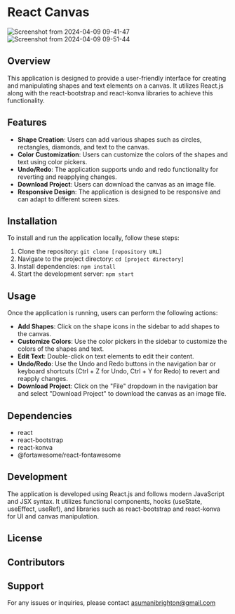 # React Canvas
![Screenshot from 2024-04-09 09-41-47](https://github.com/BRIGHTON-ASUMANI/canvas/assets/36225890/367c8fb1-972e-48e7-be91-5debcf7ae960)
![Screenshot from 2024-04-09 09-51-44](https://github.com/BRIGHTON-ASUMANI/canvas/assets/36225890/14e11325-0b3f-48fc-a7fc-4d8fb9a8a4e8)


## Overview

This application is designed to provide a user-friendly interface for creating and manipulating shapes and text elements on a canvas. It utilizes React.js along with the react-bootstrap and react-konva libraries to achieve this functionality.

## Features

- **Shape Creation**: Users can add various shapes such as circles, rectangles, diamonds, and text to the canvas.
- **Color Customization**: Users can customize the colors of the shapes and text using color pickers.
- **Undo/Redo**: The application supports undo and redo functionality for reverting and reapplying changes.
- **Download Project**: Users can download the canvas as an image file.
- **Responsive Design**: The application is designed to be responsive and can adapt to different screen sizes.

## Installation

To install and run the application locally, follow these steps:

1. Clone the repository: `git clone [repository URL]`
2. Navigate to the project directory: `cd [project directory]`
3. Install dependencies: `npm install`
4. Start the development server: `npm start`

## Usage

Once the application is running, users can perform the following actions:

- **Add Shapes**: Click on the shape icons in the sidebar to add shapes to the canvas.
- **Customize Colors**: Use the color pickers in the sidebar to customize the colors of the shapes and text.
- **Edit Text**: Double-click on text elements to edit their content.
- **Undo/Redo**: Use the Undo and Redo buttons in the navigation bar or keyboard shortcuts (Ctrl + Z for Undo, Ctrl + Y for Redo) to revert and reapply changes.
- **Download Project**: Click on the "File" dropdown in the navigation bar and select "Download Project" to download the canvas as an image file.

## Dependencies

- react
- react-bootstrap
- react-konva
- @fortawesome/react-fontawesome

## Development

The application is developed using React.js and follows modern JavaScript and JSX syntax. It utilizes functional components, hooks (useState, useEffect, useRef), and libraries such as react-bootstrap and react-konva for UI and canvas manipulation.

## License



## Contributors


## Support

For any issues or inquiries, please contact asumanibrighton@gmail.com
